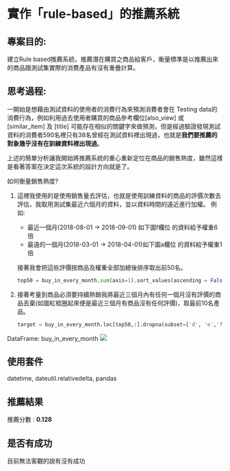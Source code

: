 # 實作「rule-based」的推薦系統
## 專案目的:
建立Rule based推薦系統，推薦潛在購買之商品給客戶，衡量標準是以推薦出來的商品跟測試集實際的消費產品有沒有重疊計算。

## 思考過程:
一開始是想藉由測試資料的使用者的消費行為來預測消費者會在 Testing data的消費行為，例如利用過去使用者購買的商品參考欄位[also_view] 或 [similar_item] 及 [title] 可能存在相似的關鍵字來做預測，但是經過驗證發現測試資料的消費者590名裡只有38名曾經在測試資料裡出現過，也就是**我們要推薦的對象幾乎沒有在訓練資料裡出現過**。

上述的簡單分析讓我開始將推薦系統的重心重新定位在商品的銷售熱度，雖然這樣是看著答案在決定這次系統的設計方向就是了。

如何衡量銷售熱度?
1. 這裡我使用的是使用銷售量去評估，也就是使用訓練資料的商品的評價次數去評估，我取用測試集最近六個月的資料，並以資料時間的遠近進行加權。
    例如:
    * 最近一個月(2018-08-01 -> 2018-09-01) 如下圖f欄位 的資料給予權重6倍
    * 最遠的一個月(2018-03-01 -> 2018-04-01)如下圖a欄位 的資料給予權重1倍
    
    接著我會把這些評價按商品及權重全部加總後排序取出前50名。
    ``` python
    top50 = buy_in_every_month.sum(axis=1).sort_values(ascending = False)[:50].index
    ```
2. 接著考量到商品必須要持續熱銷我將最近三個月內有任何一個月沒有評價的商品丟棄(如圖紅框圈起來便是最近三個月有商品沒有任何評價)，取最前10名產品。
    ``` python
    target = buy_in_every_month.loc[top50,:].dropna(subset=['d', 'e','f']).index[:10]
    ```
DataFrame: buy_in_every_month
![](https://i.imgur.com/jdQWHyH.png)

## 使用套件
datetime, dateutil.relativedelta, pandas

## 推薦結果
推薦分數 : **0.128**

## 是否有成功
目前無法客觀的說有沒有成功
